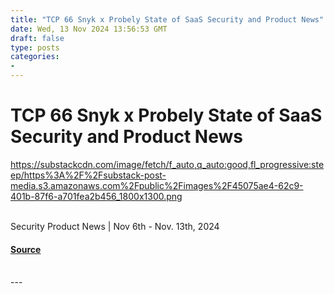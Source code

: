 ```yaml
---
title: "TCP 66 Snyk x Probely State of SaaS Security and Product News"
date: Wed, 13 Nov 2024 13:56:53 GMT
draft: false
type: posts
categories: 
- 
---
```

# TCP 66 Snyk x Probely State of SaaS Security and Product News
https://substackcdn.com/image/fetch/f_auto,q_auto:good,fl_progressive:steep/https%3A%2F%2Fsubstack-post-media.s3.amazonaws.com%2Fpublic%2Fimages%2F45075ae4-62c9-401b-87f6-a701fea2b456_1800x1300.png
<br/>

<br/>
Security Product News | Nov 6th - Nov. 13th, 2024

#### [Source](https://www.cybersecuritypulse.net/p/tcp-66-snyk-x-probely-state-of-saas)

<br/>
---
